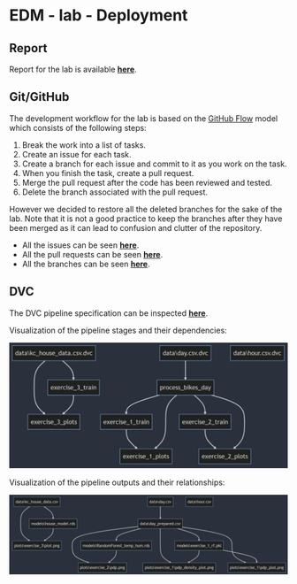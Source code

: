 # EDM - lab - Deployment

## Report

Report for the lab is available [**here**](doc/report.pdf).

## Git/GitHub

The development workflow for the lab is based on the [GitHub Flow](https://docs.github.com/en/get-started/quickstart/github-flow) model which consists of the following steps:

1. Break the work into a list of tasks.
2. Create an issue for each task.
3. Create a branch for each issue and commit to it as you work on the task.
4. When you finish the task, create a pull request.
5. Merge the pull request after the code has been reviewed and tested.
6. Delete the branch associated with the pull request.

However we decided to restore all the deleted branches for the sake of the lab. Note that it is not a good practice to keep the branches after they have been merged as it can lead to confusion and clutter of the repository.

- All the issues can be seen [**here**](https://github.com/steciuk/EDM-lab-5/issues?q=is%3Aissue).
- All the pull requests can be seen [**here**](https://github.com/steciuk/EDM-lab-5/pulls?q=is%3Apr).
- All the branches can be seen [**here**](https://github.com/steciuk/EDM-lab-5/branches).

## DVC

The DVC pipeline specification can be inspected [**here**](dvc.yaml).

Visualization of the pipeline stages and their dependencies:

![DVC](doc/dvc_diagram.png)

Visualization of the pipeline outputs and their relationships:

![DVC](doc/dvc_diagram_outputs.png)
